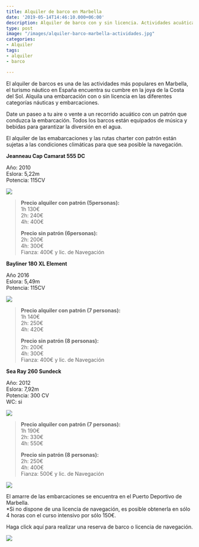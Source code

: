 ```yaml
---
title: Alquiler de barco en Marbella
date: '2019-05-14T14:46:10.000+06:00'
description: Alquiler de barco con y sin licencia. Actividades acuáticas en Marbella
type: post
image: "/images/alquiler-barco-marbella-actividades.jpg"
categories:
- Alquiler
tags:
- alquiler
- barco

---
```

El alquiler de barcos es una de las actividades más populares en Marbella, el turismo náutico en España encuentra su cumbre en la joya de la Costa del Sol. Alquila una embarcación con o sin licencia en las diferentes categorías náuticas y embarcaciones.

Date un paseo a tu aire o vente a un recorrido acuático con un patrón que conduzca la embarcación. Todos los barcos están equipados de música y bebidas para garantizar la diversión en el agua.

El alquiler de las emabarcaciones y las rutas charter con patrón están sujetas a las condiciones climáticas para que sea posible la navegación.

**Jeanneau Cap Camarat 555 DC**

Año: 2010  
Eslora: 5,22m  
Potencia: 115CV

![](/images/cap-camarat-alquiler-barco.jpg)

> **Precio alquiler con patrón (5personas):**  
> 1h 130€  
> 2h: 240€  
> 4h: 400€
>
> **Precio sin patrón (6personas):**  
> 2h: 200€  
> 4h: 300€  
> Fianza: 400€ y lic. de Navegación

**Bayliner 180 XL Element**

Año 2016  
Eslora: 5,49m  
Potencia: 115CV

![](/images/alquiler-bayliner-180.jpg)

> **Precio alquiler con patrón (7 personas):**  
> 1h 140€  
> 2h: 250€  
> 4h: 420€
>
> **Precio sin patrón (8 personas):**  
> 2h: 200€  
> 4h: 300€  
> Fianza: 400€ y lic. de Navegación

**Sea Ray 260 Sundeck**

Año: 2012  
Eslora: 7,92m  
Potencia: 300 CV  
WC: si

![](/images/alquiler-barco-marbella-sea-ray.jpg)

> **Precio alquiler con patrón (7 personas):**  
> 1h 190€  
> 2h: 330€  
> 4h: 550€
>
> **Precio sin patrón (8 personas):**  
> 2h: 250€  
> 4h: 400€  
> Fianza: 500€ y lic. de Navegación

![](/images/alquiler-barco-marbella.jpg)

El amarre de las embarcaciones se encuentra en el Puerto Deportivo de Marbella.  
\*Si no dispone de una licencia de navegación, es posible obtenerla en sólo 4 horas con el curso intensivo por sólo 150€.

Haga click aquí para realizar una reserva de barco o licencia de navegación.

[![](/images/boton-reservar-actividades.png)](https://actividadesmarbella.typeform.com/to/nNnLC1YL "Reservar")